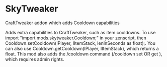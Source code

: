 # SkyTweaker
 CraftTweaker addon which adds Cooldown capabilities 

Adds extra capabilities to CraftTweaker, such as item cooldowns. To use import \"import mods.skytweaker.Cooldown;\" in your zenscript, then Cooldown.setCooldown(IPlayer, IItemStack, lenInSeconds as float);. You can also use Cooldown.getCooldown(IPlayer, IItemStack), which returns a float. This mod also adds the /cooldown command (/cooldown set <targets> <item> <seconds> OR get <targets> <item>), which requires admin rights.
